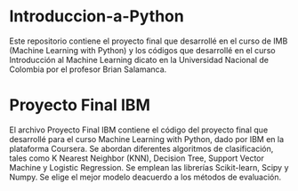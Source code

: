 # Introduccion-a-Python
Este repositorio contiene el proyecto final que desarrollé en el curso de IMB (Machine Learning with Python) y los códigos que desarrollé en el curso Introducción al Machine Learning dicato en la Universidad Nacional de Colombia por el profesor Brian Salamanca. 

# Proyecto Final IBM
El archivo Proyecto Final IBM contiene el código  del proyecto final que desarrollé para el curso Machine Learning with Python, dado por IBM en la plataforma Coursera. Se abordan diferentes algoritmos de clasificación, tales como K Nearest Neighbor (KNN), Decision Tree, Support Vector Machine y Logistic Regression. Se emplean las librerías Scikit-learn, Scipy y Numpy. Se elige el mejor modelo deacuerdo a los métodos de evaluación. 

